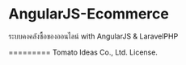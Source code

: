 AngularJS-Ecommerce
=========

ระบบคงคลังซื้อของออนไลน์ with AngularJS & LaravelPHP






=========
Tomato Ideas Co., Ltd. License. 
